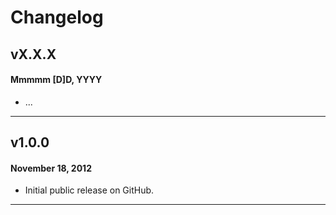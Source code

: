 # Changelog

## vX.X.X
#### Mmmmm [D]D, YYYY

* ...

---

## v1.0.0
#### November 18, 2012

* Initial public release on GitHub.

---